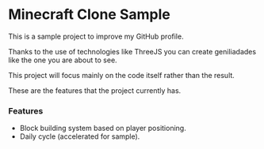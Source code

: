 # Minecraft Clone Sample

This is a sample project to improve my GitHub profile.

Thanks to the use of technologies like ThreeJS you can create geniliadades like the one you are about to see.

This project will focus mainly on the code itself rather than the result.

These are the features that the project currently has.

### Features

* Block building system based on player positioning.
* Daily cycle (accelerated for sample).